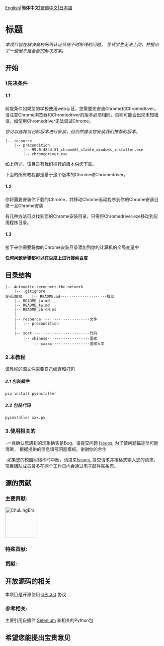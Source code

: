 [English](README.md)|**简体中文**|[繁體中文](README_tw.md)|[日本語](README_ja.md)

# 标题
_本项目旨在解决高校网络认证系统不时断线的问题，
导致学生无法上网，并提出了一些但不是全部的解决方案。_

## 开始

### 1先决条件

##### 1.1

前提条件如果您的学校使用web认证，您需要先安装Chrome和Chromedriver。请注意Chrome浏览器和Chromedriver的版本必须相同。否则可能会出现未知错误，如使用Chromedriver无法调试Chrome。

_您可以选择自己的版本进行安装，但仍然建议您安装我们推荐的版本。_

```
|-- resource
    |-- precondition
        |-- 99.0.4844.51_chrome64_stable_windows_installer.exe
        |-- chromedriver.exe

```
如上所述，该目录有我们推荐的版本供您下载。

下面的所有教程都是基于这个版本的Chrome和Chromedriver。

##### 1.2
你将需要安装你下载的Chrome，并移动Chrome驱动程序到你的Chrome安装目录一旦Chrome安装

有几种方法可以找到您的Chrome安装目录，只需将Chromedriver.exe移动到应用程序目录。

##### 1.3
接下来你需要将你的Chrome安装目录添加到你的计算机的全局变量中

**任何问题步骤都可以在百度上进行搜索[百度](https://www.baidu.com)**

## 目录结构
```
|-- Automatic-reconnect-the-network
    |-- .gitignore
发v回娘家    |-- README.md·····················帮助
    |-- README_ja.md
    |-- README_tw.md
    |-- README_zh-CN.md
    |
    |-- resource······················文件
    |   |-- precondition
    |
    |-- sort··························代码
        |-- chinese···················国家
            |-- xxxxx·················国家大学
```
### 2.本教程
该教程的源文件需要自己编译和打包

##### 2.1 包装插件
```
pip install pyinstaller
```
##### 2.2 包装代码
```
pyinstaller xxx.py
```

### 3.使用相关的
-一旦确认您遇到的现象确实是Bug，请提交问题 [Issues](https://github.com/ChuLingEra/Automatic-reconnect-the-network/issues/new?assignees=&labels=&template=bug_report.md&title=), 为了使问题描述尽可能清晰，
根据提供的信息填写问题模板。谢谢你的合作

-如果您的校园网络不时中断，请进来[Issues](https://github.com/ChuLingEra/Automatic-reconnect-the-network/issues/new?assignees=&labels=&template=feature_Request.md&title=), 提交请求并按格式输入您的请求。
项目团队成员最多在两个工作日内会通过电子邮件联系您。

## 源的贡献

### 主要贡献:
<a href="https://github.com/ChuLingEra"><img src="https://avatars.githubusercontent.com/u/104434077?s=400" alt="ChuLingEra" width="100"></a>

### 特殊贡献:

### 贡献:

## 开放源码的相关
本项目是开源使用 [GPL3.0](https://github.com/ChuLingEra/Automatic-reconnect-the-network/blob/master/LICENSE) 协议

### 参考相关:
主要引用自插件 [Selenium](https://www.selenium.dev/) 和相关的Python包

## 希望您能提出宝贵意见